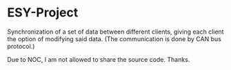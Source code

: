 # ESY-Project
Synchronization of a set of data between different clients, giving each client the option of modifying said data. (The communication is done by CAN bus protocol.)

Due to NOC, I am not allowed to share the source code.
Thanks.
